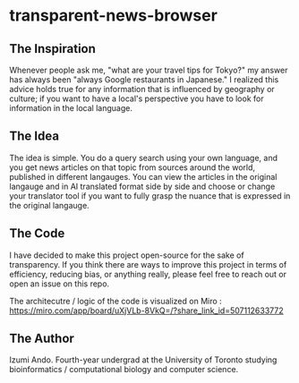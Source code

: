 # transparent-news-browser

## The Inspiration
Whenever people ask me, "what are your travel tips for Tokyo?" my answer has always been "always Google restaurants in Japanese." I realized this advice holds true for any information that is influenced by geography or culture; if you want to have a local's perspective you have to look for information in the local language. 

## The Idea
The idea is simple. You do a query search using your own language, and you get news articles on that topic from sources around the world, published in different langauges. You can view the articles in the original langauge and in AI translated format side by side and choose or change your translator tool if you want to fully grasp the nuance that is expressed in the original langauge. 

## The Code
I have decided to make this project open-source for the sake of transparency. If you think there are ways to improve this project in terms of efficiency, reducing bias, or anything really, please feel free to reach out or open an issue on this repo.

The architecutre / logic of the code is visualized on Miro : https://miro.com/app/board/uXjVLb-8VkQ=/?share_link_id=507112633772

## The Author
Izumi Ando. Fourth-year undergrad at the University of Toronto studying bioinformatics / computational biology and computer science. 